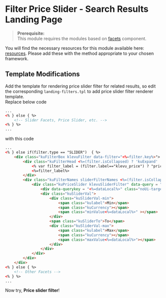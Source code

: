 # Filter Price Slider - Search Results Landing Page

>**Prerequisite:**  
>This module requires the modules based on [facets](/components/facets) component.  

You will find the necessary resources for this module available here:
[resources](/modules/filter-price-slider/landing/resources). Please add these with the
method appropriate to your chosen framework. 

## Template Modifications

Add the template for rendering price slider filter for related results,
so edit the corresponding `landing-filters.tpl` to add price slider filter renderer template.  
Replace below code  


```html
...
<% } else { %>
    <!-- Slider Facets, Price Slider, etc. -->
<% } %>
...
```

with this code

```html
...
<% } else if(filter.type == "SLIDER")  { %>
    <div class="kuFilterBox klevuFilter data-filter="<%=filter.key%>">
        <div class="kuFilterHead <%=(filter.isCollapsed) ? 'kuExpand' : 'kuCollapse'%>">
            <% var filter_label = (filter.label=="klevu_price") ? "price" : filter.label; %>
            <%=filter_label%>
        </div>
        <div class="kuFilterNames sliderFilterNames <%=(filter.isCollapsed) ? 'kuFilterCollapse' : ''%>">                           
            <div class="kuPriceSlider klevuSliderFilter" data-query = "<%=dataLocal%>">
                <div data-querykey = "<%=dataLocal%>" class="noUi-target noUi-ltr noUi-horizontal noUi-background kuSliderFilter kuPriceRangeSliderFilter<%=dataLocal%>"></div>
                <div class="kuSliderVal">
                    <div class="kuSliderVal-min">
                        <span class="kulabel">Min</span> 
                        <span class="kuCurrency"></span>
                        <span class="minValue<%=dataLocal%>" ></span>
                    </div>
                    <span class="kuSliderTo">To</span>
                    <div class="kuSliderVal-max">
                        <span class="kulabel">Max</span> 
                        <span class="kuCurrency"></span>
                        <span class="maxValue<%=dataLocal%>"></span>
                    </div>
                </div>
            </div>
        </div>
    </div>
<% } else { %>
    <!-- Other Facets -->
<% } %>
...
```

Now try, **Price slider filter**!